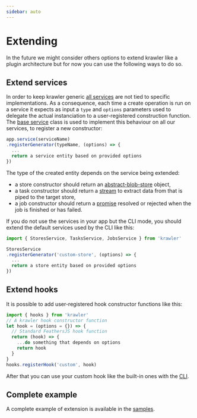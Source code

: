 ```yaml
---
sidebar: auto
---
```


# Extending 

In the future we might consider others options to extend krawler like a plugin architecture but for now you can use the following ways to do so.

## Extend services

In order to keep krawler generic [all services](./services.md) are not tied to specific implementations. As a consequence, each time a create operation is run on a service it expects as input a `type` and `options` parameters used to delegate the actual instanciation to a user-registered construction function. The [base service](https://github.com/kalisio/krawler/blob/master/src/services/service.js) class is used to implement this behaviour on all our services, to register a new constructor:
```js
app.service(serviceName)
.registerGenerator(typeName, (options) => {
  ...
  return a service entity based on provided options
})
```

The type of the created entity depends on the service being extended:
* a store constructor should return an [abstract-blob-store](https://github.com/maxogden/abstract-blob-store) object,
* a task constructor should return a [stream](https://nodejs.org/api/stream.html) to extract data from that is piped to the target store,
* a job constructor should return a [promise](https://developer.mozilla.org/en-US/docs/Web/JavaScript/Reference/Global_Objects/Promise) resolved or rejected when the job is finished or has failed.

If you do not use the services in your app but the CLI mode, you should extend the default services used by the CLI like this:
```js
import { StoresService, TasksService, JobsService } from 'krawler'

StoresService
.registerGenerator('custom-store', (options) => {
  ...
  return a store entity based on provided options
})
```

## Extend hooks

It is possible to add user-registered hook constructor functions like this:
```js
import { hooks } from 'krawler'
// A krawler hook constructor function
let hook = (options = {}) => {
  // Standard FeathersJS hook function
  return (hook) => {
    ...do something that depends on options
    return hook
  }
}
hooks.registerHook('custom', hook)
```

After that you can use your custom hook like the built-in ones with the [CLI](./api.md#command-line-interface).

## Complete example

A complete example of extension is available in the [samples](https://github.com/kalisio/krawler/blob/master/examples/extend/index.js).
